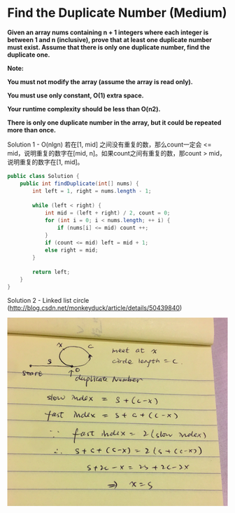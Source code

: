 # Find the Duplicate Number (Medium)

**Given an array nums containing n + 1 integers where each integer is between 1 and n (inclusive), prove that at least one duplicate number must exist. Assume that there is only one duplicate number, find the duplicate one.**

**Note:**

**You must not modify the array (assume the array is read only).**

**You must use only constant, O(1) extra space.**

**Your runtime complexity should be less than O(n2).**

**There is only one duplicate number in the array, but it could be repeated more than once.**

Solution 1 - O(nlgn) 若在[1, mid] 之间没有重复的数，那么count一定会 <= mid，说明重复的数字在[mid, n]。如果count之间有重复的数，那count > mid，说明重复的数字在[1, mid]。
```java
public class Solution {
    public int findDuplicate(int[] nums) {
        int left = 1, right = nums.length - 1;
        
        while (left < right) {
            int mid = (left + right) / 2, count = 0;
            for (int i = 0; i < nums.length; ++ i) {
                if (nums[i] <= mid) count ++;
            }
            if (count <= mid) left = mid + 1;
            else right = mid;
        }
        
        return left;
    }
}
```

Solution 2 - Linked list circle (http://blog.csdn.net/monkeyduck/article/details/50439840)

![Alt Text](https://github.com/zaa9205/images/blob/master/287.duplicate%20number.jpeg)

```java

```
